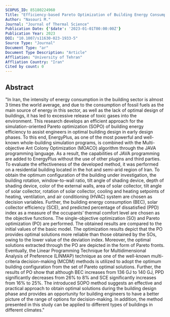```yaml
---
SCOPUS_ID: 85180224960
Title: "Efficiency-based Pareto Optimization of Building Energy Consumption and Thermal Comfort: A Case Study of a Residential Building in Bushehr, Iran"
Author: "Nasouri M."
Journal: "Journal of Thermal Science"
Publication Date: {'$date': '2023-01-01T00:00:00Z'}
Publication Year: 2023
DOI: "10.1007/s11630-023-1933-5"
Source Type: "Journal"
Document Type: "ar"
Document Type Description: "Article"
Affliation: "University of Tehran"
Affliation Country: "Iran"
Cited by count: 0
---
```


## Abstract
"In Iran, the intensity of energy consumption in the building sector is almost 3 times the world average, and due to the consumption of fossil fuels as the main source of energy in this sector, as well as the lack of optimal design of buildings, it has led to excessive release of toxic gases into the environment. This research develops an efficient approach for the simulation-oriented Pareto optimization (SOPO) of building energy efficiency to assist engineers in optimal building design in early design phases. To this end, EnergyPlus, as one of the most powerful and well-known whole-building simulation programs, is combined with the Multi-objective Ant Colony Optimization (MOACO) algorithm through the JAVA programming language. As a result, the capabilities of JAVA programming are added to EnergyPlus without the use of other plugins and third parties. To evaluate the effectiveness of the developed method, it was performed on a residential building located in the hot and semi-arid region of Iran. To obtain the optimum configuration of the building under investigation, the building rotation, window-to-wall ratio, tilt angle of shading device, depth of shading device, color of the external walls, area of solar collector, tilt angle of solar collector, rotation of solar collector, cooling and heating setpoints of heating, ventilation, and air conditioning (HVAC) system are chosen as decision variables. Further, the building energy consumption (BEC), solar collector efficiency (SCE), and predicted percentage of dissatisfied (PPD) index as a measure of the occupants’ thermal comfort level are chosen as the objective functions. The single-objective optimization (SO) and Pareto optimization (PO) are performed. The obtained results are compared to the initial values of the basic model. The optimization results depict that the PO provides optimal solutions more reliable than those obtained by the SOs, owing to the lower value of the deviation index. Moreover, the optimal solutions extracted through the PO are depicted in the form of Pareto fronts. Eventually, the Linear Programming Technique for Multidimensional Analysis of Preference (LINMAP) technique as one of the well-known multi-criteria decision-making (MCDM) methods is utilized to adopt the optimum building configuration from the set of Pareto optimal solutions. Further, the results of PO show that although BEC increases from 136 GJ to 140 GJ, PPD significantly decreases from 26% to 8% and SCE significantly increases from 16% to 25%. The introduced SOPO method suggests an effective and practical approach to obtain optimal solutions during the building design phase and provides an opportunity for building engineers to have a better picture of the range of options for decision-making. In addition, the method presented in this study can be applied to different types of buildings in different climates."
